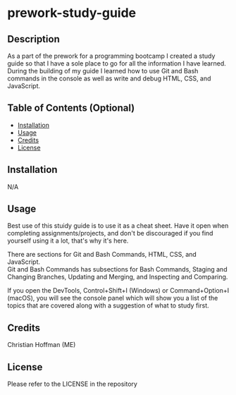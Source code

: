 # prework-study-guide

## Description

As a part of the prework for a programming bootcamp I created a study guide so that I have a sole place to go for all the information I have learned.
During the building of my guide I learned how to use Git and Bash commands in the console as well as write and debug HTML, CSS, and JavaScript.

## Table of Contents (Optional)

- [Installation](#installation)
- [Usage](#usage)
- [Credits](#credits)
- [License](#license)

## Installation

N/A

## Usage

Best use of this stuidy guide is to use it as a cheat sheet. Have it open when completing assignments/projects, and don't be discouraged if you find yourself using it a lot, that's why it's here.

There are sections for Git and Bash Commands, HTML, CSS, and JavaScript.  
Git and Bash Commands has subsections for Bash Commands, Staging and Changing Branches, Updating and Merging, and Inspecting and Comparing.

If you open the DevTools, Control+Shift+I (Windows) or Command+Option+I (macOS), 
you will see the console panel which will show you a list of the topics that are covered along with a suggestion of what to study first.

## Credits

Christian Hoffman (ME)

## License

Please refer to the LICENSE in the repository